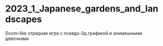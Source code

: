 # 2023_1_Japanese_gardens_and_landscapes
Doom-like отрядная игра с псевдо-3д графикой и анимешными девочками
